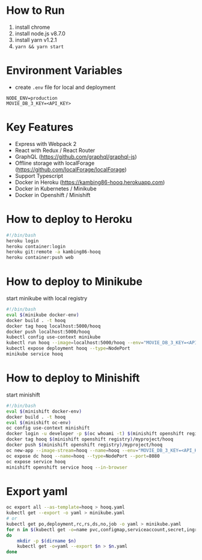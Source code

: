 # How to Run
1. install chrome
2. install node.js v8.7.0
3. install yarn v1.2.1
4. ```yarn && yarn start```

# Environment Variables
- create `.env` file for local and deployment
```
NODE_ENV=production
MOVIE_DB_3_KEY=<API_KEY>
```

# Key Features
- Express with Webpack 2
- React with Redux / React Router
- GraphQL (https://github.com/graphql/graphql-js)
- Offline storage with localForage (https://github.com/localForage/localForage)
- Support Typescript
- Docker in Heroku (https://kambing86-hooq.herokuapp.com)
- Docker in Kubernetes / Minikube
- Docker in Openshift / Minishift

# How to deploy to Heroku
```bash
#!/bin/bash
heroku login
heroku container:login
heroku git:remote -a kambing86-hooq
heroku container:push web
```

# How to deploy to Minikube
start minikube with local registry
```bash
#!/bin/bash
eval $(minikube docker-env)
docker build . -t hooq
docker tag hooq localhost:5000/hooq
docker push localhost:5000/hooq
kubectl config use-context minikube
kubectl run hooq --image=localhost:5000/hooq --env="MOVIE_DB_3_KEY=<API_KEY>" --port=8080
kubectl expose deployment hooq --type=NodePort
minikube service hooq
```

# How to deploy to Minishift
start minishift
```bash
#!/bin/bash
eval $(minishift docker-env)
docker build . -t hooq
eval $(minishift oc-env)
oc config use-context minishift
docker login -u developer -p $(oc whoami -t) $(minishift openshift registry)
docker tag hooq $(minishift openshift registry)/myproject/hooq
docker push $(minishift openshift registry)/myproject/hooq
oc new-app --image-stream=hooq --name=hooq --env="MOVIE_DB_3_KEY=<API_KEY>"
oc expose dc hooq --name=hooq --type=NodePort --port=8080
oc expose service hooq
minishift openshift service hooq --in-browser
```

# Export yaml
```bash
oc export all --as-template=hooq > hooq.yaml
kubectl get --export -o yaml > minikube.yaml
# or
kubectl get po,deployment,rc,rs,ds,no,job -o yaml > minikube.yaml
for n in $(kubectl get -o=name pvc,configmap,serviceaccount,secret,ingress,service,deployment,statefulset,hpa,job,cronjob)
do
    mkdir -p $(dirname $n)
    kubectl get -o=yaml --export $n > $n.yaml
done
```